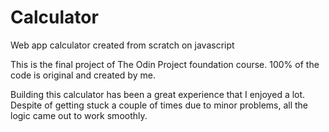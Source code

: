 # Calculator
Web app calculator created from scratch on javascript

This is the final project of The Odin Project foundation course. 100% of the code is original and created by me.

Building this calculator has been a great experience that I enjoyed a lot. Despite of getting stuck a couple of times due to minor problems, all the logic came out to work smoothly.

